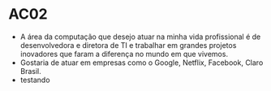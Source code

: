 # AC02
* A área da computação que desejo atuar na minha vida profissional é de desenvolvedora e diretora de TI e trabalhar em grandes projetos inovadores que faram a diferença no mundo em que vivemos.
* Gostaria de atuar em empresas como o Google, Netflix, Facebook, Claro Brasil.
* testando
